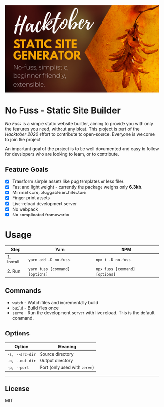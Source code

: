 ![No Fuss - Hacktober Poster](./docs/assets/readme-poster.png)

# No Fuss - Static Site Builder

*No Fuss* is a simple static website builder, aiming to provide you with only the features you need, without any bloat. This project is part of the *Hacktober 2020* effort to contribute to open-source. Everyone is welcome to join the project.

An important goal of the project is to be well documented and easy to follow for developers who are looking to learn, or to contribute.

## Feature Goals

- [x] Transform simple assets like pug templates or less files
- [x] Fast and light weight - currently the package weighs only **6.3kb**.
- [x] Minimal core, pluggable architecture
- [x] Finger print assets
- [x] Live-reload development server
- [x] No webpack
- [x] No complicated frameworks

# Usage

| Step         | Yarn                             | NPM                            |
| ------------ | -------------------------------- | ------------------------------ |
| 1. Install   | `yarn add -D no-fuss`            | `npm i -D no-fuss`             |
| 2. Run       | `yarn fuss [command] [options]`  | `npx fuss [command] [options]` |

## Commands

- `watch` - Watch files and incrementally build
- `build` - Build files once
- `serve` - Run the development server with live reload. This is the default command.

## Options

| Option          | Meaning                       |
| --------------- | ----------------------------- |
| `-s, --src-dir` | Source directory              |
| `-o, --out-dir` | Output directory              |
| `-p, --port`    | Port (only used with `serve`) |

---

## License

MIT

